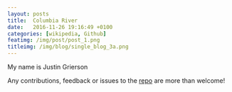```yaml
---
layout: posts
title:  Columbia River
date:   2016-11-26 19:16:49 +0100
categories: [wikipedia, Github]
featimg: /img/post/post_1.png
titleimg: /img/blog/single_blog_3a.png
---
```


My name is Justin Grierson

Any contributions, feedback or issues to the <a href="https://github.com/ju3tin" target="\_blank">repo</a> are more than welcome!